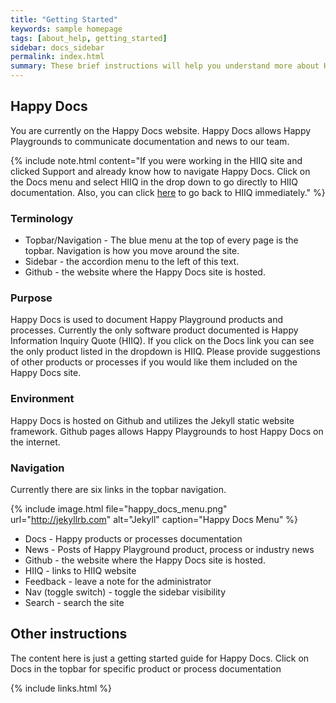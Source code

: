 ```yaml
---
title: "Getting Started"
keywords: sample homepage
tags: [about_help, getting_started]
sidebar: docs_sidebar
permalink: index.html
summary: These brief instructions will help you understand more about Happy Docs.
---
```



##  Happy Docs

You are currently on the Happy Docs website. Happy Docs allows Happy Playgrounds to communicate documentation and news to our team.

{% include note.html content="If you were working in the HIIQ site and clicked Support and already know how to navigate Happy Docs. Click on the Docs menu and select HIIQ in the drop down to go directly to HIIQ documentation. Also, you can click <a alt='Happy ERP ' href='https://erp.happyplaygrounds.com'>here</a> to go back to HIIQ immediately." %} 

###  Terminology

* Topbar/Navigation - The blue menu at the top of every page is the topbar. Navigation is how you move around the site.
* Sidebar - the accordion menu to the left of this text.
* Github - the website where the Happy Docs site is hosted.

###  Purpose

Happy Docs is used to document Happy Playground products and processes. Currently the only software product documented is Happy Information Inquiry Quote (HIIQ). If you click on the Docs link you can see the only product listed in the dropdown is HIIQ. Please provide suggestions of other products or processes if you would like them included on the Happy Docs site.

###  Environment

Happy Docs is hosted on Github and utilizes the Jekyll static website framework. Github pages allows Happy Playgrounds to host Happy Docs on the internet. 

###  Navigation

Currently there are six links in the topbar navigation. 

{% include image.html file="happy_docs_menu.png" url="http://jekyllrb.com" alt="Jekyll" caption="Happy Docs Menu" %}

* Docs - Happy products or processes documentation 
* News - Posts of Happy Playground product, process or industry news
* Github - the website where the Happy Docs site is hosted.
* HIIQ - links to HIIQ website
* Feedback - leave a note for the administrator
* Nav (toggle switch) - toggle the sidebar visibility
* Search - search the site

## Other instructions

The content here is just a getting started guide for Happy Docs. Click on Docs in the topbar for specific product or process documentation

{% include links.html %}
